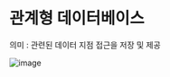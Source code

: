 # 관계형 데이터베이스

의미 : 관련된 데이터 지점 접근을 저장 및 제공   

![image](https://user-images.githubusercontent.com/102288426/187077342-09513fbd-d177-4c38-a3ff-54a711c89fff.png)

